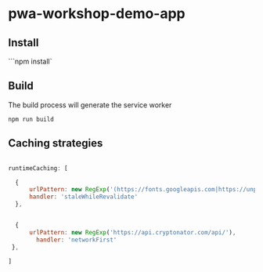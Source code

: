 # pwa-workshop-demo-app

## Install 

```npm install`

## Build 

The build process will generate the service worker 


``` 
npm run build 
```


## Caching strategies 


```Javascript

runtimeCaching: [

  {
      urlPattern: new RegExp('(https://fonts.googleapis.com|https://unpkg.com)'),
      handler: 'staleWhileRevalidate'
  },


  {
      urlPattern: new RegExp('https://api.cryptonator.com/api/'),
        handler: 'networkFirst'
 }, 

]
    
```
